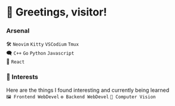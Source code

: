 # 👋 Greetings, visitor!

### Arsenal
🛠️ `Neovim` `Kitty` `VSCodium` `Tmux`<br/>
🗨️ `C++` `Go` `Python` `Javascript` <br/>
🧰 `React`

### 🌱 Interests
Here are the things I found interesting and currently being learned <br/>
`🖼️ Frontend WebDevel` `⚙️ Backend WebDevel` `👀 Computer Vision`

